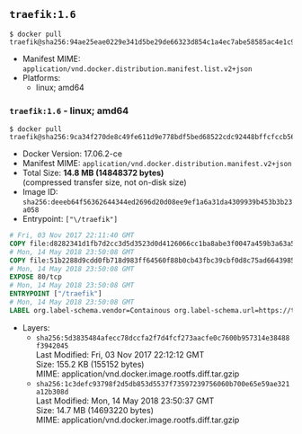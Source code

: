 ## `traefik:1.6`

```console
$ docker pull traefik@sha256:94ae25eae0229e341d5be29de66323d854c1a4ec7abe58585ac4e1c97f00398e
```

-	Manifest MIME: `application/vnd.docker.distribution.manifest.list.v2+json`
-	Platforms:
	-	linux; amd64

### `traefik:1.6` - linux; amd64

```console
$ docker pull traefik@sha256:9ca34f270de8c49fe611d9e778bdf5bed68522cdc92448bffcfccb56a71c5180
```

-	Docker Version: 17.06.2-ce
-	Manifest MIME: `application/vnd.docker.distribution.manifest.v2+json`
-	Total Size: **14.8 MB (14848372 bytes)**  
	(compressed transfer size, not on-disk size)
-	Image ID: `sha256:deeeb64f56362644344ed2696d20d08ee9ef1a6a31da4309939b453b3b23a058`
-	Entrypoint: `["\/traefik"]`

```dockerfile
# Fri, 03 Nov 2017 22:11:40 GMT
COPY file:d8282341d1fb7d2cc3d5d3523d0d4126066cc1ba8abe3f0047a459b3a63a5653 in /etc/ssl/certs/ 
# Mon, 14 May 2018 23:50:08 GMT
COPY file:51b2288d9cdd0fb718d983ff64560f88b0cb43fbc39cbf0d8c75ad6643985d03 in / 
# Mon, 14 May 2018 23:50:08 GMT
EXPOSE 80/tcp
# Mon, 14 May 2018 23:50:08 GMT
ENTRYPOINT ["/traefik"]
# Mon, 14 May 2018 23:50:08 GMT
LABEL org.label-schema.vendor=Containous org.label-schema.url=https://traefik.io org.label-schema.name=Traefik org.label-schema.description=A modern reverse-proxy org.label-schema.version=v1.6.1 org.label-schema.docker.schema-version=1.0
```

-	Layers:
	-	`sha256:5d3835484afecc78dccfa2f7d4fcf273aacfe0c7600b957314e38488f3942045`  
		Last Modified: Fri, 03 Nov 2017 22:12:12 GMT  
		Size: 155.2 KB (155152 bytes)  
		MIME: application/vnd.docker.image.rootfs.diff.tar.gzip
	-	`sha256:1c3defc93798f2d5db853d5537f73597239756060b700e65e59ae321a12b308d`  
		Last Modified: Mon, 14 May 2018 23:50:37 GMT  
		Size: 14.7 MB (14693220 bytes)  
		MIME: application/vnd.docker.image.rootfs.diff.tar.gzip
